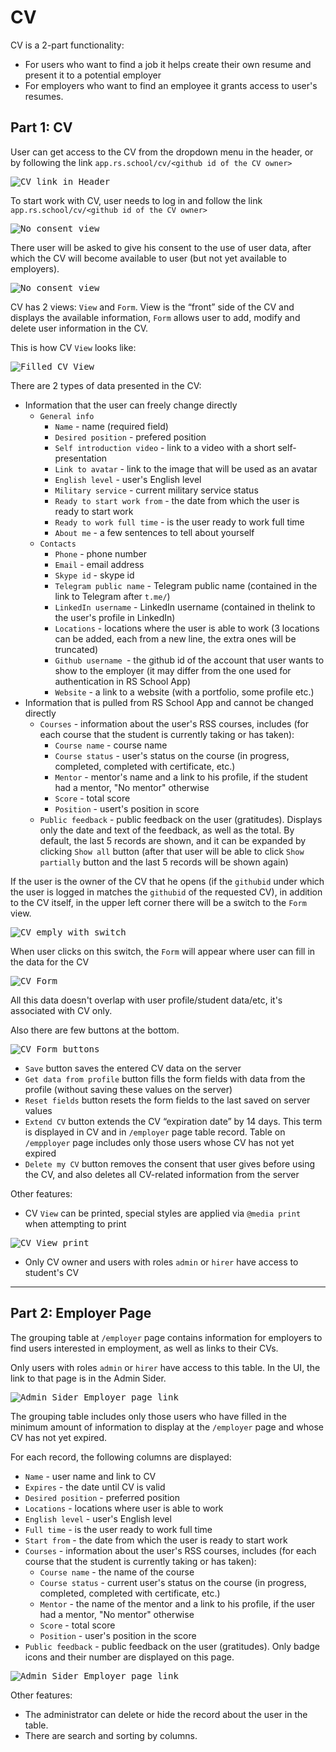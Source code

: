 # CV

CV is a 2-part functionality:

- For users who want to find a job it helps create their own resume and present it to a potential employer
- For employers who want to find an employee it grants access to user's resumes.

## Part 1: CV

User can get access to the CV from the dropdown menu in the header, or by following the link `app.rs.school/cv/<github id of the CV owner>`

<kbd>![CV link in Header](./img/cv/header-dropdown.JPG)</kbd>

To start work with CV, user needs to log in and follow the link `app.rs.school/cv/<github id of the CV owner>`

<kbd>![No consent view](./img/cv/no-consent.JPG)</kbd>

There user will be asked to give his consent to the use of user data, after which the CV will become available to user (but not yet available to employers).

<kbd>![No consent view](./img/cv/no-consent-modal.JPG)</kbd>

CV has 2 views: `View` and `Form`.
View is the “front” side of the CV and displays the available information, `Form` allows user to add, modify and delete user information in the CV.

This is how CV `View` looks like:

<kbd>![Filled CV View](./img/cv/cv-view-filled.JPG)</kbd>

There are 2 types of data presented in the CV:

- Information that the user can freely change directly
  - `General info`
    - `Name` - name (required field)
    - `Desired position` - prefered position
    - `Self introduction video` - link to a video with a short self-presentation
    - `Link to avatar` - link to the image that will be used as an avatar
    - `English level` - user's English level
    - `Military service` - current military service status
    - `Ready to start work from` - the date from which the user is ready to start work
    - `Ready to work full time` - is the user ready to work full time
    - `About me` - a few sentences to tell about yourself
  - `Contacts`
    - `Phone` - phone number
    - `Email` - email address
    - `Skype id` - skype id
    - `Telegram public name` - Telegram public name (contained in the link to Telegram after `t.me/`)
    - `LinkedIn username` - LinkedIn username (contained in thelink to the user's profile in LinkedIn)
    - `Locations` - locations where the user is able to work (3 locations can be added, each from a new line, the extra ones will be truncated)
    - `Github username `- the github id of the account that user wants to show to the employer (it may differ from the one used for authentication in RS School App)
    - `Website` - a link to a website (with a portfolio, some profile etc.)
- Information that is pulled from RS School App and cannot be changed directly
  - `Courses` - information about the user's RSS courses, includes (for each course that the student is currently taking or has taken):
    - `Course name` - course name
    - `Course status` - user's status on the course (in progress, completed, completed with certificate, etc.)
    - `Mentor` - mentor's name and a link to his profile, if the student had a mentor, "No mentor" otherwise
    - `Score` - total score
    - `Position` - usert's position in score
  - `Public feedback` - public feedback on the user (gratitudes). Displays only the date and text of the feedback, as well as the total. By default, the last 5 records are shown, and it can be expanded by clicking `Show all` button (after that user will be able to click `Show partially` button and the last 5 records will be shown again)

If the user is the owner of the CV that he opens (if the `githubid` under which the user is logged in matches the `githubid` of the requested CV), in addition to the CV itself, in the upper left corner there will be a switch to the `Form` view.

<kbd>![CV emply with switch](./img/cv/cv-empty.JPG)</kbd>

When user clicks on this switch, the `Form` will appear where user can fill in the data for the CV

<kbd>![CV Form](./img/cv/cv-form-filled.JPG)</kbd>

All this data doesn't overlap with user profile/student data/etc, it's associated with CV only.

Also there are few buttons at the bottom.

<kbd>![CV Form buttons](./img/cv/cv-form-buttons.JPG)</kbd>

- `Save` button saves the entered CV data on the server
- `Get data from profile` button fills the form fields with data from the profile (without saving these values ​​on the server)
- `Reset fields` button resets the form fields to the last saved on server values
- `Extend CV` button extends the CV “expiration date” by 14 days. This term is displayed in CV and in `/employer` page table record. Table on `/empployer` page includes only those users whose CV has not yet expired
- `Delete my CV` button removes the consent that user gives before using the CV, and also deletes all CV-related information from the server

Other features:

- CV `View` can be printed, special styles are applied via `@media print` when attempting to print

<kbd>![CV View print](./img/cv/cv-view-print.JPG)</kbd>

- Only CV owner and users with roles `admin` or `hirer` have access to student's CV

---

## Part 2: Employer Page

The grouping table at `/employer` page contains information for employers to find users interested in employment, as well as links to their CVs.

Only users with roles `admin` or `hirer` have access to this table. In the UI, the link to that page is in the Admin Sider.

<kbd>![Admin Sider Employer page link](./img/cv/employer-page-link.JPG)</kbd>

The grouping table includes only those users who have filled in the minimum amount of information to display at the `/employer` page and whose CV has not yet expired.

For each record, the following columns are displayed:

- `Name` - user name and link to CV
- `Expires` - the date until CV is valid
- `Desired position` - preferred position
- `Locations` - locations where user is able to work
- `English level` - user's English level
- `Full time` - is the user ready to work full time
- `Start from` - the date from which the user is ready to start work
- `Courses` - information about the user's RSS courses, includes (for each course that the student is currently taking or has taken):
  - `Course name` - the name of the course
  - `Course status` - current user's status on the course (in progress, completed, completed with certificate, etc.)
  - `Mentor` - the name of the mentor and a link to his profile, if the user had a mentor, "No mentor" otherwise
  - `Score` - total score
  - `Position` - user's position in the score
- `Public feedback` - public feedback on the user (gratitudes). Only badge icons and their number are displayed on this page.

<kbd>![Admin Sider Employer page link](./img/cv/employer-page.JPG)</kbd>

Other features:

- The administrator can delete or hide the record about the user in the table.
- There are search and sorting by columns.
